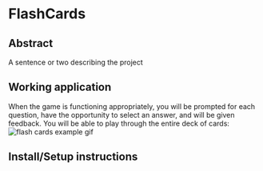 # FlashCards 

## Abstract 
A sentence or two describing the project

## Working application

When the game is functioning appropriately, you will be prompted for each question, have the opportunity to select an answer, and will be given feedback. You will be able to play through the entire deck of cards:
![flash cards example gif](https://media.giphy.com/media/1zkb1q58eTiTH6D7wc/giphy.gif)

## Install/Setup instructions
